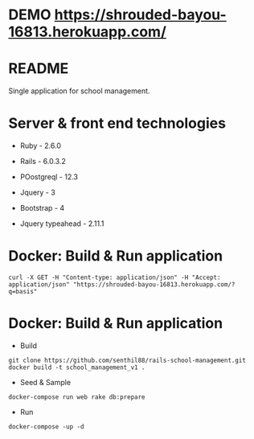 # DEMO https://shrouded-bayou-16813.herokuapp.com/

# README

Single application for school management.

# Server & front end technologies

* Ruby - 2.6.0

* Rails - 6.0.3.2

* POostgreql - 12.3

* Jquery - 3

* Bootstrap - 4

* Jquery typeahead - 2.11.1

# Docker: Build & Run application
```
curl -X GET -H "Content-type: application/json" -H "Accept: application/json" "https://shrouded-bayou-16813.herokuapp.com/?q=basis"
```

# Docker: Build & Run application

* Build
```
git clone https://github.com/senthil88/rails-school-management.git
docker build -t school_management_v1 .
```

* Seed & Sample
```
docker-compose run web rake db:prepare
```

* Run
```
docker-compose -up -d
```